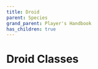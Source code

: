 ```yaml
---
title: Droid
parent: Species
grand_parent: Player's Handbook
has_children: true
---
```


# Droid Classes

